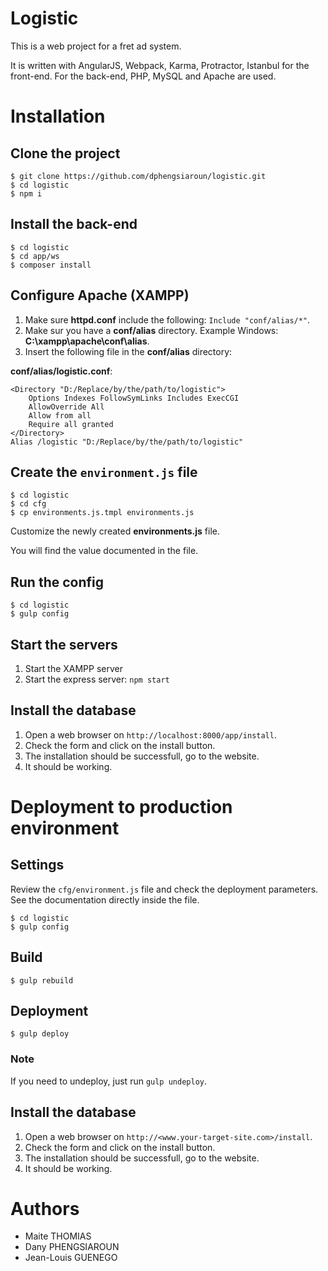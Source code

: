 # Logistic

This is a web project for a fret ad system.

It is written with AngularJS, Webpack, Karma, Protractor, Istanbul for the front-end.
For the back-end, PHP, MySQL and Apache are used.

# Installation

## Clone the project

```
$ git clone https://github.com/dphengsiaroun/logistic.git
$ cd logistic
$ npm i
```

## Install the back-end

```
$ cd logistic
$ cd app/ws
$ composer install
```

## Configure Apache (XAMPP)

1. Make sure **httpd.conf** include the following: `Include "conf/alias/*"`.
2. Make sur you have a **conf/alias** directory. Example Windows: **C:\xampp\apache\conf\alias**.
3. Insert the following file in the **conf/alias** directory: 

**conf/alias/logistic.conf**:
```
<Directory "D:/Replace/by/the/path/to/logistic">
    Options Indexes FollowSymLinks Includes ExecCGI
    AllowOverride All
    Allow from all
	Require all granted
</Directory>
Alias /logistic "D:/Replace/by/the/path/to/logistic"
```

## Create the `environment.js` file

```
$ cd logistic
$ cd cfg
$ cp environments.js.tmpl environments.js
```

Customize the newly created **environments.js** file.

You will find the value documented in the file.


## Run the config

```
$ cd logistic
$ gulp config
```

## Start the servers

1. Start the XAMPP server
2. Start the express server: `npm start`

## Install the database

1. Open a web browser on `http://localhost:8000/app/install`.
2. Check the form and click on the install button.
3. The installation should be successfull, go to the website.
4. It should be working.

# Deployment to production environment

## Settings

Review the `cfg/environment.js` file and check the deployment parameters.
See the documentation directly inside the file.

```
$ cd logistic
$ gulp config
```

## Build

```
$ gulp rebuild
```


## Deployment

```
$ gulp deploy
```

### Note 

If you need to undeploy, just run `gulp undeploy`.


## Install the database

1. Open a web browser on `http://<www.your-target-site.com>/install`.
2. Check the form and click on the install button.
3. The installation should be successfull, go to the website.
4. It should be working.


# Authors

- Maite THOMIAS
- Dany PHENGSIAROUN
- Jean-Louis GUENEGO
